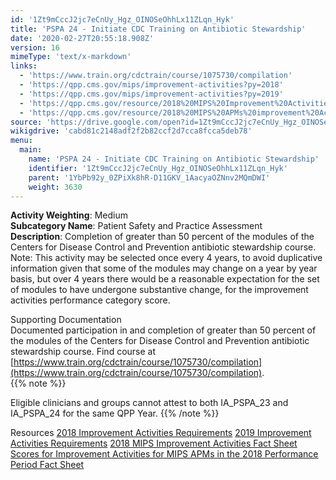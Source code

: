 ```yaml
---
id: '1Zt9mCccJ2jc7eCnUy_Hgz_OINOSeOhhLx11ZLqn_Hyk'
title: 'PSPA 24 - Initiate CDC Training on Antibiotic Stewardship'
date: '2020-02-27T20:55:18.908Z'
version: 16
mimeType: 'text/x-markdown'
links:
  - 'https://www.train.org/cdctrain/course/1075730/compilation'
  - 'https://qpp.cms.gov/mips/improvement-activities?py=2018'
  - 'https://qpp.cms.gov/mips/improvement-activities?py=2019'
  - 'https://qpp.cms.gov/resource/2018%20MIPS%20Improvement%20Activities%20Fact%20Sheet'
  - 'https://qpp.cms.gov/resource/2018%20MIPS%20APMs%20improvement%20Activities%20scores%20fact%20sheet'
source: 'https://drive.google.com/open?id=1Zt9mCccJ2jc7eCnUy_Hgz_OINOSeOhhLx11ZLqn_Hyk'
wikigdrive: 'cabd81c2148adf2f2b82ccf2d7cca8fcca5deb78'
menu:
  main:
    name: 'PSPA 24 - Initiate CDC Training on Antibiotic Stewardship'
    identifier: '1Zt9mCccJ2jc7eCnUy_Hgz_OINOSeOhhLx11ZLqn_Hyk'
    parent: '1YbPb92y_0ZPiXk8hR-D11GKV_1AacyaOZNnv2MQmDWI'
    weight: 3630
---
```





**Activity Weighting**: Medium  
**Subcategory Name**: Patient Safety and Practice Assessment  
**Description**: Completion of greater than 50 percent of the modules of the Centers for Disease Control and Prevention antibiotic stewardship course. Note: This activity may be selected once every 4 years, to avoid duplicative information given that some of the modules may change on a year by year basis, but over 4 years there would be a reasonable expectation for the set of modules to have undergone substantive change, for the improvement activities performance category score.




Supporting Documentation  
Documented participation in and completion of greater than 50 percent of the modules of the Centers for Disease Control and Prevention antibiotic stewardship course. Find course at [https://www.train.org/cdctrain/course/1075730/compilation](https://www.train.org/cdctrain/course/1075730/compilation).  
{{% note %}}

Eligible clinicians and groups cannot attest to both IA_PSPA_23 and IA_PSPA_24 for the same QPP Year.
{{% /note %}}



Resources
[2018 Improvement Activities Requirements](https://qpp.cms.gov/mips/improvement-activities?py=2018)
[2019 Improvement Activities Requirements](https://qpp.cms.gov/mips/improvement-activities?py=2019)
[2018 MIPS Improvement Activities Fact Sheet](https://qpp.cms.gov/resource/2018%20MIPS%20Improvement%20Activities%20Fact%20Sheet)
[Scores for Improvement Activities for MIPS APMs in the 2018 Performance Period Fact Sheet](https://qpp.cms.gov/resource/2018%20MIPS%20APMs%20improvement%20Activities%20scores%20fact%20sheet)
